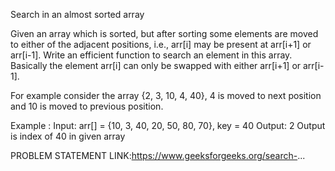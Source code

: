 Search in an almost sorted array

Given an array which is sorted, but after sorting some elements are moved to either of the adjacent positions, i.e., arr[i] may be present at arr[i+1] or arr[i-1]. Write an efficient function to search an element in this array. Basically the element arr[i] can only be swapped with either arr[i+1] or arr[i-1].

For example consider the array {2, 3, 10, 4, 40}, 4 is moved to next position and 10 is moved to previous position.

Example :
Input: arr[] = {10, 3, 40, 20, 50, 80, 70}, key = 40
Output: 2
Output is index of 40 in given array

PROBLEM STATEMENT LINK:https://www.geeksforgeeks.org/search-...
